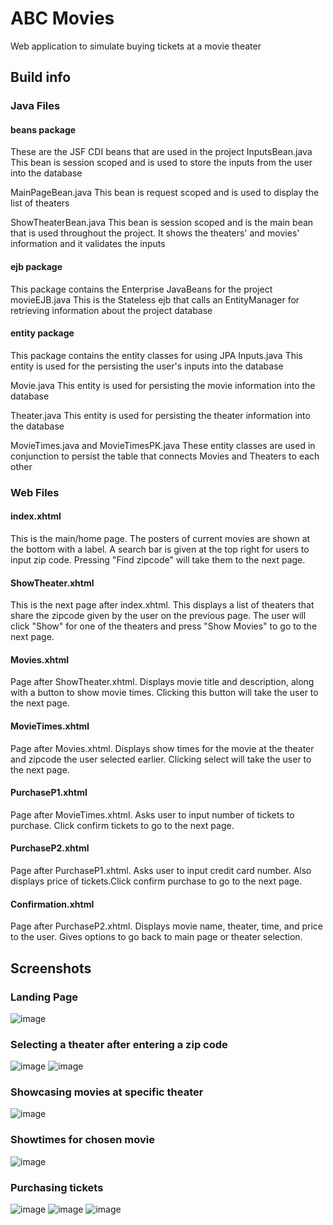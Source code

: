 # ABC Movies
 Web application to simulate buying tickets at a movie theater

## Build info
### Java Files
 #### beans package
 These are the JSF CDI beans that are used in the project
		InputsBean.java
		This bean is session scoped and is used to store the inputs from the user into the database

  MainPageBean.java
		This bean is request scoped and is used to display the list of theaters

  ShowTheaterBean.java
		This bean is session scoped and is the main bean that is used throughout the project. It shows the theaters' and movies' information and it validates the inputs

 #### ejb package
 This package contains the Enterprise JavaBeans for the project
		movieEJB.java
		This is the Stateless ejb that calls an EntityManager for retrieving information about the project database

 #### entity package
 This package contains the entity classes for using JPA
		Inputs.java
		This entity is used for the persisting the user's inputs into the database
 
  Movie.java
		This entity is used for persisting the movie information into the database

  Theater.java
		This entity is used for persisting the theater information into the database

  MovieTimes.java and MovieTimesPK.java
		These entity classes are used in conjunction to persist the table that connects Movies and Theaters to each other


### Web Files
#### index.xhtml
 This is the main/home page. The posters of current movies are shown at the bottom with a label. A search bar is given at the top right for users to input zip code. Pressing "Find zipcode" will take them to the next page.

#### ShowTheater.xhtml
 This is the next page after index.xhtml. This displays a list of theaters that share the zipcode given by the user on the previous page. The user will click "Show" for one of the theaters and press "Show Movies" to go to the next page.

#### Movies.xhtml
 Page after ShowTheater.xhtml. Displays movie title and description, along with a button to show movie times. Clicking this button will take the user to the next page.

#### MovieTimes.xhtml
 Page after Movies.xhtml. Displays show times for the movie at the theater and zipcode the user selected earlier. Clicking select will take the user to the next page.

#### PurchaseP1.xhtml
 Page after MovieTimes.xhtml. Asks user to input number of tickets to purchase. Click confirm tickets to go to the next page.

#### PurchaseP2.xhtml
 Page after PurchaseP1.xhtml. Asks user to input credit card number. Also displays price of tickets.Click confirm purchase to go to the next page. 

#### Confirmation.xhtml
 Page after PurchaseP2.xhtml. Displays movie name, theater, time, and price to the user. Gives options to go back to main page or theater selection.

## Screenshots

### Landing Page
![image](https://github.com/nasif-mahmood/ABC-Movies/blob/main/part%201.png)

### Selecting a theater after entering a zip code
![image](https://github.com/nasif-mahmood/ABC-Movies/blob/main/part%202.1.png)
![image](https://github.com/nasif-mahmood/ABC-Movies/blob/main/part%202.2.png)

### Showcasing movies at specific theater
![image](https://github.com/nasif-mahmood/ABC-Movies/blob/main/part%203.png)

### Showtimes for chosen movie
![image](https://github.com/nasif-mahmood/ABC-Movies/blob/main/part%204.png)

### Purchasing tickets
![image](https://github.com/nasif-mahmood/ABC-Movies/blob/main/part%205.png)
![image](https://github.com/nasif-mahmood/ABC-Movies/blob/main/part%206.png)
![image](https://github.com/nasif-mahmood/ABC-Movies/blob/main/part%206.png)
